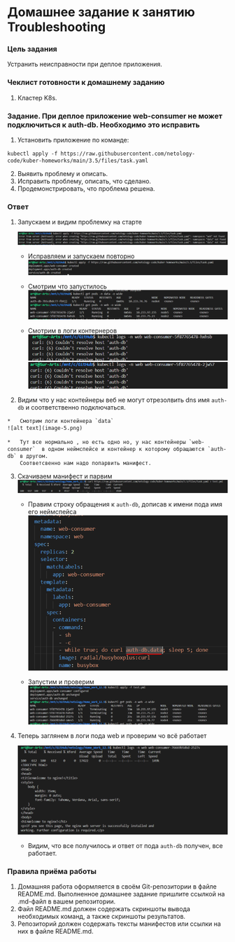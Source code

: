 

# Домашнее задание к занятию Troubleshooting

### Цель задания

Устранить неисправности при деплое приложения.

### Чеклист готовности к домашнему заданию

1. Кластер K8s.

### Задание. При деплое приложение web-consumer не может подключиться к auth-db. Необходимо это исправить

1. Установить приложение по команде:
```shell
kubectl apply -f https://raw.githubusercontent.com/netology-code/kuber-homeworks/main/3.5/files/task.yaml
```
2. Выявить проблему и описать.
3. Исправить проблему, описать, что сделано.
4. Продемонстрировать, что проблема решена.

### Ответ

1.  Запускаем и видим проблемку на старте

    ![alt text](image.png)  

    *   Исправляем и запускаем повторно  
    ![alt text](image-1.png)  

    *   Смотрим что запустилось  
    ![alt text](image-2.png)  

    *   Смотрим в логи  контернеров  
    ![alt text](image-3.png)  
    ![alt text](image-4.png)  

2.   Видим что у нас контейнеры веб не могут отрезолвить dns имя `auth-db` и соответственно подключаться.  

    *   Смотрим логи контейнера `data`
    ![alt text](image-5.png)  

    *   Тут все нормально , но есть одно но, у нас контейнеры `web-consumer`  в одном неймспейсе и контейнер к которому обращаются `auth-db` в другом.  
        Соответсвенно нам надо попарвить манифест.

3.  Скачиваем манифест и парвим  
    ![alt text](image-6.png)  

    *    Правим строку обращения к `auth-db`, дописав к имени пода имя его неймспейса
    ![alt text](image-7.png)  

    *   Запустим и проверим  
    ![alt text](image-8.png)

4.  Теперь заглянем в логи пода web и проверим чо всё работает

    ![alt text](image-9.png)  

    *   Видим, что все получилось и ответ от пода  `auth-db` получен, все работает.

### Правила приёма работы

1. Домашняя работа оформляется в своём Git-репозитории в файле README.md. Выполненное домашнее задание пришлите ссылкой на .md-файл в вашем репозитории.
2. Файл README.md должен содержать скриншоты вывода необходимых команд, а также скриншоты результатов.
3. Репозиторий должен содержать тексты манифестов или ссылки на них в файле README.md.
